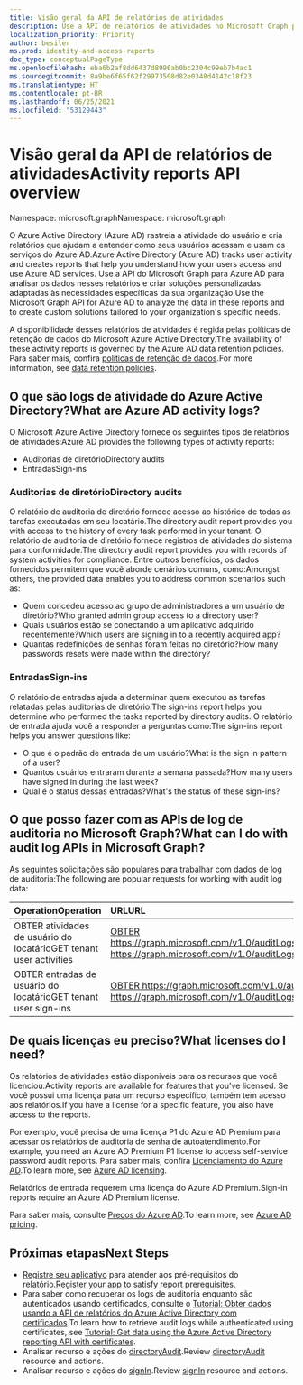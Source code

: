 ```yaml
---
title: Visão geral da API de relatórios de atividades
description: Use a API de relatórios de atividades no Microsoft Graph para acessar os relatórios que o Azure Active Directory cria para ajudar a rastrear a atividade do usuário em um locatário.
localization_priority: Priority
author: besiler
ms.prod: identity-and-access-reports
doc_type: conceptualPageType
ms.openlocfilehash: eba6b2af8dd6437d8996ab0bc2304c99eb7b4ac1
ms.sourcegitcommit: 8a9be6f65f62f29973508d82e0348d4142c18f23
ms.translationtype: HT
ms.contentlocale: pt-BR
ms.lasthandoff: 06/25/2021
ms.locfileid: "53129443"
---
```

# <a name="activity-reports-api-overview"></a><span data-ttu-id="e9f4d-103">Visão geral da API de relatórios de atividades</span><span class="sxs-lookup"><span data-stu-id="e9f4d-103">Activity reports API overview</span></span>

<span data-ttu-id="e9f4d-104">Namespace: microsoft.graph</span><span class="sxs-lookup"><span data-stu-id="e9f4d-104">Namespace: microsoft.graph</span></span>

<span data-ttu-id="e9f4d-105">O Azure Active Directory (Azure AD) rastreia a atividade do usuário e cria relatórios que ajudam a entender como seus usuários acessam e usam os serviços do Azure AD.</span><span class="sxs-lookup"><span data-stu-id="e9f4d-105">Azure Active Directory (Azure AD) tracks user activity and creates reports that help you understand how your users access and use Azure AD services.</span></span> <span data-ttu-id="e9f4d-106">Use a API do Microsoft Graph para Azure AD para analisar os dados nesses relatórios e criar soluções personalizadas adaptadas às necessidades específicas da sua organização.</span><span class="sxs-lookup"><span data-stu-id="e9f4d-106">Use the Microsoft Graph API for Azure AD to analyze the data in these reports and to create custom solutions tailored to your organization's specific needs.</span></span>

<span data-ttu-id="e9f4d-107">A disponibilidade desses relatórios de atividades é regida pelas políticas de retenção de dados do Microsoft Azure Active Directory.</span><span class="sxs-lookup"><span data-stu-id="e9f4d-107">The availability of these activity reports is governed by the Azure AD data retention policies.</span></span> <span data-ttu-id="e9f4d-108">Para saber mais, confira [políticas de retenção de dados](/azure/active-directory/reports-monitoring/reference-reports-data-retention#how-long-does-azure-ad-store-the-data).</span><span class="sxs-lookup"><span data-stu-id="e9f4d-108">For more information, see [data retention policies](/azure/active-directory/reports-monitoring/reference-reports-data-retention#how-long-does-azure-ad-store-the-data).</span></span>

## <a name="what-are-azure-ad-activity-logs"></a><span data-ttu-id="e9f4d-109">O que são logs de atividade do Azure Active Directory?</span><span class="sxs-lookup"><span data-stu-id="e9f4d-109">What are Azure AD activity logs?</span></span>

<span data-ttu-id="e9f4d-110">O Microsoft Azure Active Directory fornece os seguintes tipos de relatórios de atividades:</span><span class="sxs-lookup"><span data-stu-id="e9f4d-110">Azure AD provides the following types of activity reports:</span></span>

- <span data-ttu-id="e9f4d-111">Auditorias de diretório</span><span class="sxs-lookup"><span data-stu-id="e9f4d-111">Directory audits</span></span>
- <span data-ttu-id="e9f4d-112">Entradas</span><span class="sxs-lookup"><span data-stu-id="e9f4d-112">Sign-ins</span></span>

### <a name="directory-audits"></a><span data-ttu-id="e9f4d-113">Auditorias de diretório</span><span class="sxs-lookup"><span data-stu-id="e9f4d-113">Directory audits</span></span>

<span data-ttu-id="e9f4d-114">O relatório de auditoria de diretório fornece acesso ao histórico de todas as tarefas executadas em seu locatário.</span><span class="sxs-lookup"><span data-stu-id="e9f4d-114">The directory audit report provides you with access to the history of every task performed in your tenant.</span></span> <span data-ttu-id="e9f4d-115">O relatório de auditoria de diretório fornece registros de atividades do sistema para conformidade.</span><span class="sxs-lookup"><span data-stu-id="e9f4d-115">The directory audit report provides you with records of system activities for compliance.</span></span> <span data-ttu-id="e9f4d-116">Entre outros benefícios, os dados fornecidos permitem que você aborde cenários comuns, como:</span><span class="sxs-lookup"><span data-stu-id="e9f4d-116">Amongst others, the provided data enables you to address common scenarios such as:</span></span>

- <span data-ttu-id="e9f4d-117">Quem concedeu acesso ao grupo de administradores a um usuário de diretório?</span><span class="sxs-lookup"><span data-stu-id="e9f4d-117">Who granted admin group access to a directory user?</span></span>
- <span data-ttu-id="e9f4d-118">Quais usuários estão se conectando a um aplicativo adquirido recentemente?</span><span class="sxs-lookup"><span data-stu-id="e9f4d-118">Which users are signing in to a recently acquired app?</span></span>
- <span data-ttu-id="e9f4d-119">Quantas redefinições de senhas foram feitas no diretório?</span><span class="sxs-lookup"><span data-stu-id="e9f4d-119">How many passwords resets were made within the directory?</span></span>

### <a name="sign-ins"></a><span data-ttu-id="e9f4d-120">Entradas</span><span class="sxs-lookup"><span data-stu-id="e9f4d-120">Sign-ins</span></span>

<span data-ttu-id="e9f4d-121">O relatório de entradas ajuda a determinar quem executou as tarefas relatadas pelas auditorias de diretório.</span><span class="sxs-lookup"><span data-stu-id="e9f4d-121">The sign-ins report helps you determine who performed the tasks reported by directory audits.</span></span> <span data-ttu-id="e9f4d-122">O relatório de entrada ajuda você a responder a perguntas como:</span><span class="sxs-lookup"><span data-stu-id="e9f4d-122">The sign-ins report helps you answer questions like:</span></span>

- <span data-ttu-id="e9f4d-123">O que é o padrão de entrada de um usuário?</span><span class="sxs-lookup"><span data-stu-id="e9f4d-123">What is the sign in pattern of a user?</span></span>
- <span data-ttu-id="e9f4d-124">Quantos usuários entraram durante a semana passada?</span><span class="sxs-lookup"><span data-stu-id="e9f4d-124">How many users have signed in during the last week?</span></span>
- <span data-ttu-id="e9f4d-125">Qual é o status dessas entradas?</span><span class="sxs-lookup"><span data-stu-id="e9f4d-125">What's the status of these sign-ins?</span></span>

## <a name="what-can-i-do-with-audit-log-apis-in-microsoft-graph"></a><span data-ttu-id="e9f4d-126">O que posso fazer com as APIs de log de auditoria no Microsoft Graph?</span><span class="sxs-lookup"><span data-stu-id="e9f4d-126">What can I do with audit log APIs in Microsoft Graph?</span></span>

<span data-ttu-id="e9f4d-127">As seguintes solicitações são populares para trabalhar com dados de log de auditoria:</span><span class="sxs-lookup"><span data-stu-id="e9f4d-127">The following are popular requests for working with audit log data:</span></span>

<span data-ttu-id="e9f4d-128">Operation</span><span class="sxs-lookup"><span data-stu-id="e9f4d-128">Operation</span></span> | <span data-ttu-id="e9f4d-129">URL</span><span class="sxs-lookup"><span data-stu-id="e9f4d-129">URL</span></span>
:----------|:----
<span data-ttu-id="e9f4d-130">OBTER atividades de usuário do locatário</span><span class="sxs-lookup"><span data-stu-id="e9f4d-130">GET tenant user activities</span></span> | [<span data-ttu-id="e9f4d-131">OBTER https://graph.microsoft.com/v1.0/auditLogs/directoryAudits</span><span class="sxs-lookup"><span data-stu-id="e9f4d-131">GET https://graph.microsoft.com/v1.0/auditLogs/directoryAudits</span></span>](https://developer.microsoft.com/graph/graph-explorer?request=auditLogs/directoryAudits&version=v1.0)
<span data-ttu-id="e9f4d-132">OBTER entradas de usuário do locatário</span><span class="sxs-lookup"><span data-stu-id="e9f4d-132">GET tenant user sign-ins</span></span> | [<span data-ttu-id="e9f4d-133">OBTER https://graph.microsoft.com/v1.0/auditLogs/signIns</span><span class="sxs-lookup"><span data-stu-id="e9f4d-133">GET https://graph.microsoft.com/v1.0/auditLogs/signIns</span></span>](https://developer.microsoft.com/graph/graph-explorer?request=auditLogs/signIns&version=v1.0)

## <a name="what-licenses-do-i-need"></a><span data-ttu-id="e9f4d-134">De quais licenças eu preciso?</span><span class="sxs-lookup"><span data-stu-id="e9f4d-134">What licenses do I need?</span></span>

<span data-ttu-id="e9f4d-135">Os relatórios de atividades estão disponíveis para os recursos que você licenciou.</span><span class="sxs-lookup"><span data-stu-id="e9f4d-135">Activity reports are available for features that you've licensed.</span></span> <span data-ttu-id="e9f4d-136">Se você possui uma licença para um recurso específico, também tem acesso aos relatórios.</span><span class="sxs-lookup"><span data-stu-id="e9f4d-136">If you have a license for a specific feature, you also have access to the reports.</span></span>

<span data-ttu-id="e9f4d-137">Por exemplo, você precisa de uma licença P1 do Azure AD Premium para acessar os relatórios de auditoria de senha de autoatendimento.</span><span class="sxs-lookup"><span data-stu-id="e9f4d-137">For example, you need an Azure AD Premium P1 license to access self-service password audit reports.</span></span>  <span data-ttu-id="e9f4d-138">Para saber mais, confira [Licenciamento do Azure AD](https://azure.microsoft.com/pricing/details/active-directory/).</span><span class="sxs-lookup"><span data-stu-id="e9f4d-138">To learn more, see [Azure AD licensing](https://azure.microsoft.com/pricing/details/active-directory/).</span></span>

<span data-ttu-id="e9f4d-139">Relatórios de entrada requerem uma licença do Azure AD Premium.</span><span class="sxs-lookup"><span data-stu-id="e9f4d-139">Sign-in reports require an Azure AD Premium license.</span></span>

<span data-ttu-id="e9f4d-140">Para saber mais, consulte [Preços do Azure AD](https://azure.microsoft.com/pricing/details/active-directory/).</span><span class="sxs-lookup"><span data-stu-id="e9f4d-140">To learn more, see [Azure AD pricing](https://azure.microsoft.com/pricing/details/active-directory/).</span></span>

## <a name="next-steps"></a><span data-ttu-id="e9f4d-141">Próximas etapas</span><span class="sxs-lookup"><span data-stu-id="e9f4d-141">Next Steps</span></span>

- <span data-ttu-id="e9f4d-142">[Registre seu aplicativo](/azure/active-directory/active-directory-reporting-api-prerequisites-azure-portal) para atender aos pré-requisitos do relatório.</span><span class="sxs-lookup"><span data-stu-id="e9f4d-142">[Register your app](/azure/active-directory/active-directory-reporting-api-prerequisites-azure-portal) to satisfy report prerequisites.</span></span> 
- <span data-ttu-id="e9f4d-143">Para saber como recuperar os logs de auditoria enquanto são autenticados usando certificados, consulte o [Tutorial: Obter dados usando a API de relatórios do Azure Active Directory com certificados](/azure/active-directory/reports-monitoring/tutorial-access-api-with-certificates).</span><span class="sxs-lookup"><span data-stu-id="e9f4d-143">To learn how to retrieve audit logs while authenticated using certificates, see [Tutorial: Get data using the Azure Active Directory reporting API with certificates](/azure/active-directory/reports-monitoring/tutorial-access-api-with-certificates).</span></span>   
- <span data-ttu-id="e9f4d-144">Analisar recurso e ações do [directoryAudit](directoryaudit.md).</span><span class="sxs-lookup"><span data-stu-id="e9f4d-144">Review [directoryAudit](directoryaudit.md) resource and actions.</span></span>
- <span data-ttu-id="e9f4d-145">Analisar recurso e ações do [signIn](signin.md).</span><span class="sxs-lookup"><span data-stu-id="e9f4d-145">Review [signIn](signin.md) resource and actions.</span></span> 
<!--
{
  "type": "#page.annotation",
  "suppressions": [
  ]
}
-->
